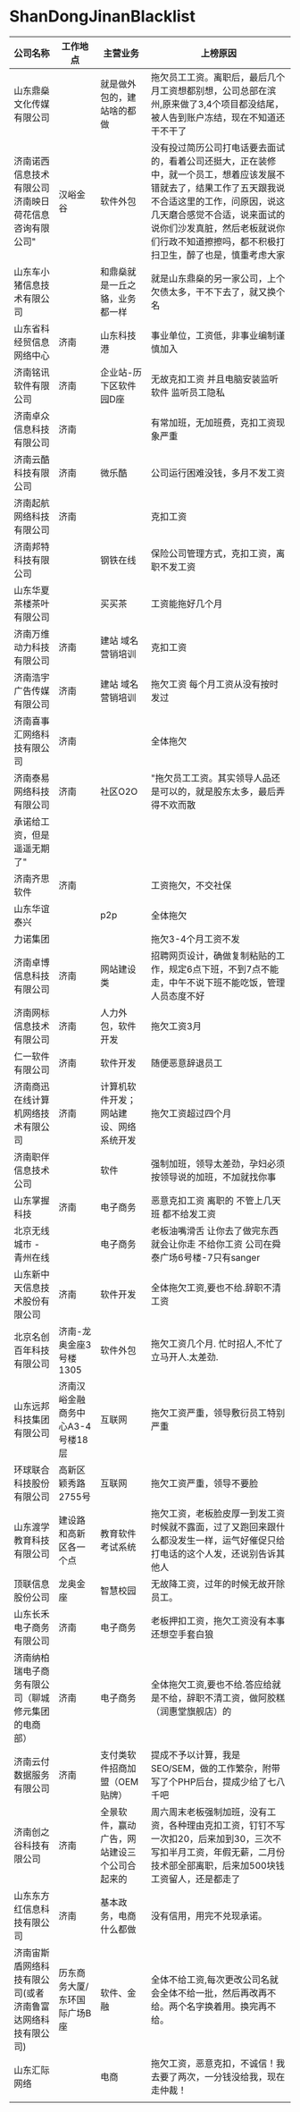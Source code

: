 # ShanDongJinanBlacklist

|  公司名称  | 工作地点   |  主营业务  |  上榜原因  |
| --- | --- | --- | --- |
|  山东鼎燊文化传媒有限公司  |    |  就是做外包的，建站啥的都做  |  拖欠员工工资。离职后，最后几个月工资想都别想，公司总部在滨州,原来做了3,4个项目都没结尾，被人告到账户冻结，现在不知道还干不干了  | |
|  济南诺西信息技术有限公司 济南映日荷花信息咨询有限公司" | 汉峪金谷 | 软件外包 | 没有投过简历公司打电话要去面试的，看着公司还挺大，正在装修中，就一个员工，想着应该发展不错就去了，结果工作了五天跟我说不合适这里的工作，问原因，说这几天磨合感觉不合适，说来面试的说你们沙发真脏，然后老板就说你们行政不知道擦擦吗，都不积极打扫卫生，醉了也是，慎重考虑大家 |
|  山东车小猪信息技术有限公司 |  | 和鼎燊就是一丘之貉，业务都一样 | 就是山东鼎燊的另一家公司，上个欠债太多，干不下去了，就又换个名 |
|   山东省科经贸信息网络中心 | 济南 | 山东科技港 | 事业单位，工资低，非事业编制谨慎加入 |
|  济南铭讯软件有限公司 | 济南 | 企业站-历下区软件园D座 | 无故克扣工资 并且电脑安装监听软件 监听员工隐私 |
|   济南卓众信息科技有限公司 | 济南 |  | 有常加班，无加班费，克扣工资现象严重 |
|  济南云酷科技有限公司 | 济南 | 微乐酷 | 公司运行困难没钱，多月不发工资 |
|  济南起航网络科技有限公司 | 济南 |  | 克扣工资 |
|  济南邦特科技有限公司 |  | 钢铁在线 | 保险公司管理方式，克扣工资，离职不发工资 |
|  山东华夏茶楼茶叶有限公司 |  | 买买茶 | 工资能拖好几个月 |
|  济南万维动力科技有限公司 | 济南 | 建站 域名 营销培训 | 克扣工资 |
|  济南浩宇广告传媒有限公司 | 济南 | 建站 域名 营销培训 | 拖欠工资 每个月工资从没有按时发过 |
|  济南喜事汇网络科技有限公司   | 济南 |  | 全体拖欠 |
|  济南泰易网络科技有限公司 | 济南 | 社区O2O | "拖欠员工工资。其实领导人品还是可以的，就是股东太多，最后弄得不欢而散 |
|  承诺给工资，但是遥遥无期了" |
|  济南齐思软件 | 济南 |  | 工资拖欠，不交社保 |
|  山东华谊泰兴 |  | p2p | 全体拖欠 |
|  力诺集团 |  |  | 拖欠3-4个月工资不发 |
|  济南卓博信息科技有限公司 | 济南 | 网站建设类 | 招聘网页设计，确做复制粘贴的工作，规定6点下班，不到7点不能走，中午不说下班不能吃饭，管理人员态度不好 |
|  济南网标信息技术有限公司 | 济南 | 人力外包，软件开发 | 拖欠工资3月 |
|  仁一软件有限公司 | 济南 | 软件开发 | 随便恶意辞退员工 |
|  济南商迅在线计算机网络技术有限公司 | 济南 | 计算机软件开发；网站建设、网络系统开发 | 拖欠工资超过四个月 |
|  济南职伴信息技术公司 |  | 软件 | 强制加班，领导太差劲，孕妇必须按领导说的加班，不加就找你事 |
|  山东掌握科技 | 济南 | 电子商务 | 恶意克扣工资   离职的 不管上几天班 都不给发工资  |
|  北京无线城市 - 青州在线 |  | 电子商务 | 老板油嘴滑舌  让你去了做完东西 就会让你走 不给你工资 公司在舜泰广场6号楼-7只有sanger |
|  山东新中天信息技术股份有限公司 | 济南 | 软件开发 | 全体拖欠工资,要也不给.辞职不清工资 |
|  北京名创百年科技有限公司 | 济南-龙奥金座3号楼1305 | 软件外包 | 拖欠工资几个月. 忙时招人,不忙了立马开人.太差劲. |
|  山东远邦科技集团有限公司 | 济南汉峪金融商务中心A3-4号楼18层 | 互联网 | 拖欠工资严重，领导敷衍员工特别严重 |
|  环球联合科技股份有限公司 | 高新区颖秀路2755号 | 互联网 | 拖欠工资严重，领导不要脸 |
|  山东渡学教育科技有限公司 | 建设路和高新区各一个点 | 教育软件考试系统 | 拖欠工资，老板脸皮厚一到发工资时候就不露面，过了又跑回来跟什么都没发生一样，运气好催促只给打电话的这个人发，还说别告诉其他人 |
|  顶联信息股份公司 | 龙奥金座 | 智慧校园 | 无故降工资，过年的时候无故开除员工。 |
|  山东长禾电子商务有限公司 | 济南 | 电子商务 | 老板押扣工资，拖欠工资没有本事还想空手套白狼 |
|  济南纳柏瑞电子商务有限公司（聊城修元集团的电商部） | 济南 | 电子商务 | 全体拖欠工资,要也不给.答应给就是不给，辞职不清工资，做阿胶糕（润惠堂旗舰店）的 |
|  济南云付数据服务有限公司 | 济南 | 支付类软件招商加盟（OEM贴牌） | 提成不予以计算，我是SEO/SEM，做的工作繁杂，附带写了个PHP后台，提成少给了七八千吧 |
|  济南创之谷科技有限公司 | 济南 | 全景软件，赢动广告，网站建设三个公司合起来的 | 周六周末老板强制加班，没有工资，各种理由克扣工资，钉钉不写一次扣20，后来加到30，三次不写扣半月工资，年假无薪，二月份技术部全部离职，后来加500块钱工资留人，还是都走了
|  山东东方红信息科技有限公司 | 济南 | 基本政务，电商什么都做 | 没有信用，用完不兑现承诺。 |
|  济南宙斯盾网络科技有限公司(或者济南鲁富达网络科技有限公司) | 历东商务大厦/东环国际广场B座 | 软件、金融 | 全体不给工资,每次更改公司名就会全体不给一批，然后再改再不给。两个名字换着用。换完再不给。 |
|  山东汇际网络 |  | 电商 | 拖欠工资，恶意克扣，不诚信！我去要了两次，一分钱没给我，现在走仲裁！ |
|   |  |  |  |
